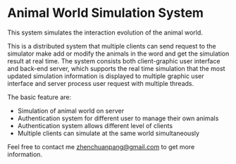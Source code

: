 # Animal World Simulation System

This system simulates the interaction evolution of the animal world. 

This is a distributed system that multiple clients can send request to the simulator make add or modify the animals in the word and get the simulation result at real time. The system consists both client-graphic user interface and back-end server, which supports the real time simulation that the most updated simulation information is displayed to multiple graphic user interface and server process user request with multiple threads.

The basic feature are:

* Simulation of animal world on server
* Authentication system for different user to manage their own animals
* Authentication system allows different level of clients
* Multiple clients can simulate at the same world simultaneously


Feel free to contact me zhenchuanpang@gmail.com to get more information.
